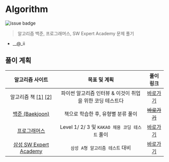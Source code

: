 # Algorithm

![issue badge](https://img.shields.io/badge/Python-3.7.6-blue) 

> 알고리즘 백준, 프로그래머스, SW Expert Academy 문제 풀기

- __@_ii

## 풀이 계획
|알고리즘 사이트|목표 및 계획|풀이 링크|
|:---:|:---:|:---:|
|알고리즘 책 [[1]](https://book.naver.com/bookdb/book_detail.nhn?bid=16406247) [[2]](https://book.naver.com/bookdb/book_detail.nhn?bid=16439154)|파이썬 알고리즘 인터뷰 & 이것이 취업을 위한 코딩 테스트다|[바로가기](https://github.com/seu0313/Algorithm/tree/master/Basic)|
|[백준 (Baekjoon)](https://www.acmicpc.net)|책으로 학습한 후, 유형별 분류 풀이|~~[바로가기](https://github.com/seu0313/Algorithm/tree/master/Baekjoon)~~|
|[프로그래머스](https://programmers.co.kr/learn/challenges)|Level 1/ 2/ 3 및 `KAKAO 채용 코딩 테스트` 풀이|[바로가기](https://github.com/seu0313/Algorithm/tree/master/Programmers)|
|[삼성 SW Expert Academy](https://swexpertacademy.com/main/main.do)|`삼성 A형 알고리즘 테스트` 대비|[바로가기](https://github.com/seu0313/Algorithm/tree/master/SW%20Expert%20Academy)|

